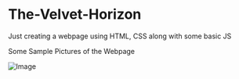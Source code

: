 # The-Velvet-Horizon
Just creating a webpage using HTML, CSS along with some basic JS

Some Sample Pictures of the Webpage

![Image](https://github.com/user-attachments/assets/f0b805e6-d9dd-4ae0-a1fb-a1626b16c138)
